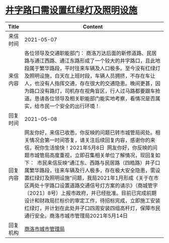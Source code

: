 # <a href="http://www.shangluo.gov.cn/zmhd/ldxxxx.jsp?urltype=leadermail.LeaderMailContentUrl&wbtreeid=1112&leadermailid=7212">井字路口需设置红绿灯及照明设施</a>
| Title |                                                                                                                                                                 Content                                                                                                                                                                 |
|:-----:|-----------------------------------------------------------------------------------------------------------------------------------------------------------------------------------------------------------------------------------------------------------------------------------------------------------------------------------------|
| 来信时间  | 2021-05-07                                                                                                                                                                                                                                                                                                                              |
| 来信内容  | 各位领导及交通职能部门： 商洛万达后面的新修道路、民居路与通江西路、通江东路形成了一个较大的井字路口，且此地段属于繁华路段，平时往来车辆及人口极多。至今没有红绿灯及照明设施，白天在上班时段，车辆人员拥挤，不存在车让人，也没有人指挥交通，存在很大的交通隐患。晚间更甚，因为路口没有路灯，司机存在视角盲区，行人过马路都要跟车抢道。恳请各位领导及相关职能部门能实地考察，看情况是否属实，给市民一个安全的出行环境！                                                                                                                             |
| 回复时间  | 2021-05-08                                                                                                                                                                                                                                                                                                                              |
| 回复内容  | 网友你好，来信已收悉，你反映的问题已转市城管局阅处。相关情况会第一时间答复，请关注后续回复内容，感谢你的来信，祝你生活愉快！2021年5月8日  网友你好，你反映的问题市城管局高度重视，立即召集相关单位了解情况，现回复如下：  市民来信反映“通江东、西路与民居路（四皓路）井子口属繁华路段，往来车辆及行人极多，存在极大安全隐患，需设置红绿灯及照明设施”问题，我局2021年1月形成《关于在市区两处十字路口设置道路交通信号灯方案的请示》（商城管字〔2021〕8号）上报市政府，并已经批准。目前已完成前期设计和财政局拦标价的审定工作，待招标完成，立即施工安装红绿灯，并计划在此处井子口四周安装四组高杆灯，保障市民通行安全。商洛市城市管理局2021年5月14日 |
| 回复机构  | <a href="../../categories/agencies/商洛市城市管理局.md">商洛市城市管理局</a>                                                                                                                                                                                                                                                                            |